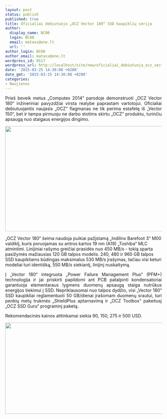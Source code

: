 ```yaml
---
layout: post
status: publish
published: true
title: Oficialiai debiutuoja „OCZ Vector 180“ SSD kaupiklių serija
author:
  display_name: BC00
  login: BC00
  email: matasx@one.lt
  url: ''
author_login: BC00
author_email: matasx@one.lt
wordpress_id: 8517
wordpress_url: http://localhost/site/new/oficialiai_debiutuoja_ocz_vector_180_kaupikliu_serija/
date: '2015-03-25 14:30:08 +0200'
date_gmt: '2015-03-25 14:30:08 +0200'
categories:
- Naujienos
---
```

<p style="text-align: justify;">
	Prie&scaron; beveik metus &bdquo;Computex 2014&ldquo; parodoje demonstruoti &bdquo;OCZ Vector 180&ldquo; inžineriniai pavyzdžiai virsta realybe paprastam vartotojui. Oficialiai debiutuojantis naujasis &bdquo;OCZ&ldquo; flagmanas ne tik perima estafetę i&scaron; &bdquo;Vector 150&ldquo;, bet ir tampa pirmuoju ne darbo stotims skirtu &bdquo;OCZ&ldquo; produktu, turinčiu apsaugą nuo staigaus energijos dingimo.</p>
<p>
	<img alt="" src="http://technews.lt/userfiles/vector180logo.jpg" style="width: 520px; height: 338px;" /></p>
<p>
	&bdquo;OCZ Vector 180&ldquo; &scaron;eima naudoja puikiai pažįstamą &bdquo;Indilinx Barefoot 3&ldquo; M00 valdiklį, kuris poruojamas su antros kartos 19 nm (A19) &bdquo;Toshiba&ldquo; MLC atmintimi. Linijiniai ra&scaron;ymo greičiai prasidės nuo 450 MB/s - tokią sparta pasižymės mažiausias 120 GB talpos modelis. 240, 480 ir 960 GB talpos SSD kaupikliams būdingas maksimalus 530 MB/s įra&scaron;ymas, tačiau visi keturi modeliai turi identi&scaron;ką, 550 MB/s siekiantį, linijinį nuskaitymą.</p>
<p style="text-align: justify;">
	Į &bdquo;Vector 180&ldquo; integruota &bdquo;Power Failure Management Plus&ldquo; (PFM+) technologija ir jai priskirti papildomi ant PCB patalpinti kondensatoriai garantuoja elementaraus lygmens duomenų apsaugą staiga nutrūkus energijos tiekimui į SSD. Nepriklausomai nuo talpos dydžio, visi &bdquo;Vector 180&ldquo; SSD kaupikliai reglamentuoti 50 GB/dienai įra&scaron;omam duomenų srautui, turi penkių metų trukmės &bdquo;ShieldPlus aptarnavimą ir &bdquo;OCZ Toolbox&ldquo; pakeitusį &bdquo;OCZ SSD Guru&ldquo; programinį paketą.</p>
<p style="text-align: justify;">
	Rekomendacinės kainos atitinkamai siekia 90, 150, 275 ir 500 USD.</p>
<p>
	<img alt="" src="http://technews.lt/userfiles/PFM+explain.jpg" style="width: 520px; height: 293px;" /></p>

